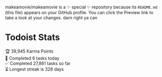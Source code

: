 makeamovie/makeamovie is a ✨ special ✨ repository because its `README.md` (this file) appears on your GitHub profile.
You can click the Preview link to take a look at your changes. darn right ya can

# Todoist Stats

<!-- TODO-IST:START -->
🏆  39,945 Karma Points           
🌸  Completed 6 tasks today           
✅  Completed 27,861 tasks so far           
⏳  Longest streak is 328 days
<!-- TODO-IST:END -->